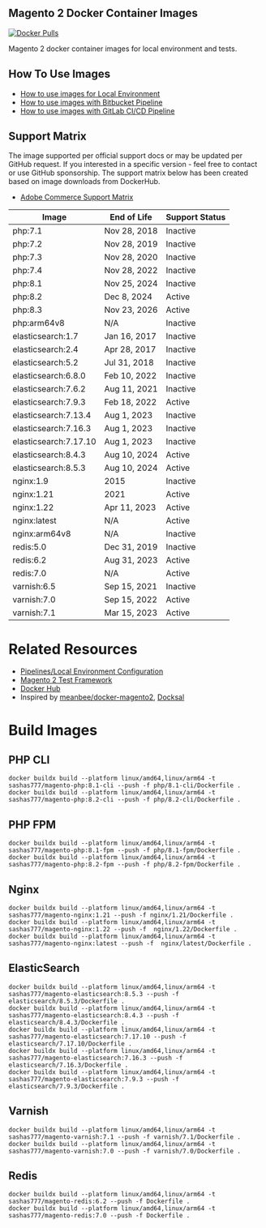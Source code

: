 ## Magento 2 Docker Container Images

[![Docker Pulls][ico-downloads]][link-dockerhub]

Magento 2 docker container images for local environment and tests.

## How To Use Images

- [How to use images for Local Environment](https://github.com/sashas777/magento-docker-pipelines/wiki/Docker-Local-Environment-For-A-New-Project)
- [How to use images with Bitbucket Pipeline](https://github.com/sashas777/magento-docker-pipelines/wiki/Bitbucket-Pipeline)
- [How to use images with GitLab CI/CD Pipeline](https://github.com/sashas777/magento-docker-pipelines/wiki/GitLab-CI-CD-Pipeline)

## Support Matrix
The image supported per official support docs or may be updated per GitHub request.
If you interested in a specific version - feel free to contact or use GitHub sponsorship.
The support matrix below has been created based on image downloads from DockerHub.

- [Adobe Commerce Support Matrix](https://experienceleague.adobe.com/docs/commerce-operations/installation-guide/system-requirements.html)


| Image                 | End of Life   | Support Status |
|-----------------------|---------------|----------------|
| php:7.1               | Nov 28, 2018  | Inactive       |
| php:7.2               | Nov 28, 2019  | Inactive       |
| php:7.3               | Nov 28, 2020  | Inactive       |
| php:7.4               | Nov 28, 2022  | Inactive       |
| php:8.1               | Nov 25, 2024  | Inactive       |
| php:8.2               | Dec 8, 2024   | Active         |
| php:8.3               | Nov 23, 2026  | Active         |
| php:arm64v8           | N/A           | Inactive       |
| elasticsearch:1.7     | Jan 16, 2017  | Inactive       |
| elasticsearch:2.4     | Apr 28, 2017  | Inactive       |
| elasticsearch:5.2     | Jul 31, 2018  | Inactive       |
| elasticsearch:6.8.0   | Feb 10, 2022  | Inactive       |
| elasticsearch:7.6.2   | Aug 11, 2021  | Inactive       |
| elasticsearch:7.9.3   | Feb 18, 2022  | Active         |
| elasticsearch:7.13.4  | Aug 1, 2023   | Inactive       |
| elasticsearch:7.16.3  | Aug 1, 2023   | Inactive       |
| elasticsearch:7.17.10 | Aug 1, 2023   | Inactive       |
| elasticsearch:8.4.3   | Aug 10, 2024  | Active         |
| elasticsearch:8.5.3   | Aug 10, 2024  | Active         |
| nginx:1.9             | 2015          | Inactive       |
| nginx:1.21            | 2021          | Active         |
| nginx:1.22            | Apr 11, 2023  | Active         |
| nginx:latest          | N/A           | Active         |
| nginx:arm64v8         | N/A           | Inactive       |
| redis:5.0             | Dec 31, 2019  | Inactive       |
| redis:6.2             | Aug 31, 2023  | Active         |
| redis:7.0             | N/A           | Active         |
| varnish:6.5           | Sep 15, 2021  | Inactive       |
| varnish:7.0           | Sep 15, 2022  | Active         |
| varnish:7.1           | Mar 15, 2023  | Active         |

# Related Resources

- [Pipelines/Local Environment Configuration](https://github.com/sashas777/magento-docker-pipelines)
- [Magento 2 Test Framework](https://github.com/sashas777/magento2-testing-framework)
- [Docker Hub](https://hub.docker.com/r/sashas777/)
- Inspired by [meanbee/docker-magento2](https://github.com/meanbee/docker-magento2), [Docksal](https://docksal.io/)

[ico-downloads]: https://img.shields.io/docker/pulls/sashas777/magento-php.svg?style=flat-square
[link-dockerhub]: https://hub.docker.com/r/sashas777/

# Build Images
 
## PHP CLI
```shell
docker buildx build --platform linux/amd64,linux/arm64 -t sashas777/magento-php:8.1-cli --push -f php/8.1-cli/Dockerfile .
docker buildx build --platform linux/amd64,linux/arm64 -t sashas777/magento-php:8.2-cli --push -f php/8.2-cli/Dockerfile .
```

## PHP FPM
```shell
docker buildx build --platform linux/amd64,linux/arm64 -t sashas777/magento-php:8.1-fpm --push -f php/8.1-fpm/Dockerfile .
docker buildx build --platform linux/amd64,linux/arm64 -t sashas777/magento-php:8.2-fpm --push -f php/8.2-fpm/Dockerfile .
```

## Nginx
```shell
docker buildx build --platform linux/amd64,linux/arm64 -t sashas777/magento-nginx:1.21 --push -f nginx/1.21/Dockerfile .
docker buildx build --platform linux/amd64,linux/arm64 -t sashas777/magento-nginx:1.22 --push -f  nginx/1.22/Dockerfile .
docker buildx build --platform linux/amd64,linux/arm64 -t sashas777/magento-nginx:latest --push -f  nginx/latest/Dockerfile .
```

## ElasticSearch
```shell
docker buildx build --platform linux/amd64,linux/arm64 -t sashas777/magento-elasticsearch:8.5.3 --push -f elasticsearch/8.5.3/Dockerfile .
docker buildx build --platform linux/amd64,linux/arm64 -t sashas777/magento-elasticsearch:8.4.3 --push -f elasticsearch/8.4.3/Dockerfile .
docker buildx build --platform linux/amd64,linux/arm64 -t sashas777/magento-elasticsearch:7.17.10 --push -f elasticsearch/7.17.10/Dockerfile .
docker buildx build --platform linux/amd64,linux/arm64 -t sashas777/magento-elasticsearch:7.16.3 --push -f elasticsearch/7.16.3/Dockerfile .
docker buildx build --platform linux/amd64,linux/arm64 -t sashas777/magento-elasticsearch:7.9.3 --push -f elasticsearch/7.9.3/Dockerfile .
```

## Varnish
```shell
docker buildx build --platform linux/amd64,linux/arm64 -t sashas777/magento-varnish:7.1 --push -f varnish/7.1/Dockerfile .
docker buildx build --platform linux/amd64,linux/arm64 -t sashas777/magento-varnish:7.0 --push -f varnish/7.0/Dockerfile .
```

## Redis
```shell
docker buildx build --platform linux/amd64,linux/arm64 -t sashas777/magento-redis:6.2 --push -f Dockerfile .
docker buildx build --platform linux/amd64,linux/arm64 -t sashas777/magento-redis:7.0 --push -f Dockerfile .
```